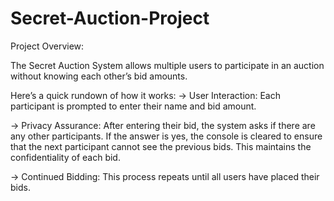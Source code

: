 # Secret-Auction-Project

Project Overview:

The Secret Auction System allows multiple users to participate in an auction without knowing each other’s bid amounts.

Here’s a quick rundown of how it works:
-> User Interaction: Each participant is prompted to enter their name and bid amount.

-> Privacy Assurance: After entering their bid, the system asks if there are any other participants. If the answer is yes, the console is cleared to ensure that the next participant cannot see the previous bids. This maintains the confidentiality of each bid.

-> Continued Bidding: This process repeats until all users have placed their bids.
